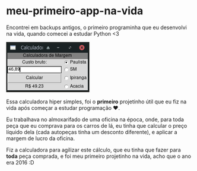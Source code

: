 # meu-primeiro-app-na-vida
Encontrei em backups antigos, o primeiro programinha que eu desenvolvi na vida, quando comecei a estudar Python <3

![screenshot](https://github.com/renanstd/meu-primeiro-app-na-vida/blob/main/screenshots/calc.jpeg)

Essa calculadora hiper simples, foi o **primeiro** projetinho útil que eu fiz na vida após começar a estudar programação :heart:.

Eu trabalhava no almoxarifado de uma oficina na época, onde, para toda peça que eu  comprava para os carros de lá, eu tinha que calcular o preço líquido dela (cada autopeças tinha um desconto diferente), e aplicar a margem de lucro da oficina.

Fiz a calculadora para agilizar este cálculo, que eu tinha que fazer para **toda** peça comprada, e foi meu primeiro projetinho na vida, acho que o ano era 2016 :D
